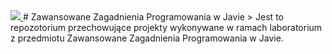 <a href="https://travis-ci.org/">
  <img src="https://travis-ci.org/guzewski207550/zawansowana-java-2017.svg?branch=master"></img>
</a>
# Zawansowane Zagadnienia Programowania w Javie
> Jest to repozotorium przechowujące projekty wykonywane w ramach laboratorium z przedmiotu Zawansowane Zagadnienia Programowania w Javie.